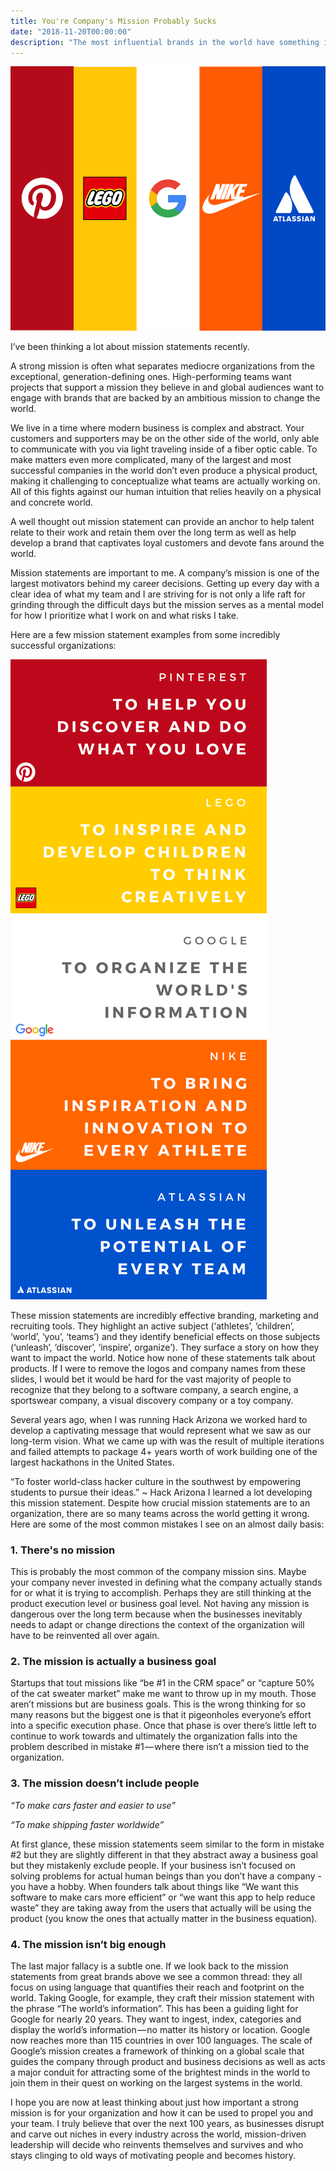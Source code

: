 ```yaml
---
title: You're Company's Mission Probably Sucks
date: "2018-11-20T00:00:00"
description: "The most influential brands in the world have something in common: a strong and inspiring mission statement."
---
```

![Company logos](./header.png)

I’ve been thinking a lot about mission statements recently.

A strong mission is often what separates mediocre organizations from the exceptional, generation-defining ones. High-performing teams want projects that support a mission they believe in and global audiences want to engage with brands that are backed by an ambitious mission to change the world.

We live in a time where modern business is complex and abstract. Your customers and supporters may be on the other side of the world, only able to communicate with you via light traveling inside of a fiber optic cable. To make matters even more complicated, many of the largest and most successful companies in the world don’t even produce a physical product, making it challenging to conceptualize what teams are actually working on. All of this fights against our human intuition that relies heavily on a physical and concrete world.

A well thought out mission statement can provide an anchor to help talent relate to their work and retain them over the long term as well as help develop a brand that captivates loyal customers and devote fans around the world.

Mission statements are important to me. A company’s mission is one of the largest motivators behind my career decisions. Getting up every day with a clear idea of what my team and I are striving for is not only a life raft for grinding through the difficult days but the mission serves as a mental model for how I prioritize what I work on and what risks I take.

Here are a few mission statement examples from some incredibly successful organizations:

![Company statements](./statements.png)


These mission statements are incredibly effective branding, marketing and recruiting tools. They highlight an active subject (‘athletes’, ‘children’, ‘world’, ‘you’, ‘teams’) and they identify beneficial effects on those subjects (‘unleash’, ‘discover’, ‘inspire’, organize’). They surface a story on how they want to impact the world. Notice how none of these statements talk about products. If I were to remove the logos and company names from these slides, I would bet it would be hard for the vast majority of people to recognize that they belong to a software company, a search engine, a sportswear company, a visual discovery company or a toy company.

Several years ago, when I was running Hack Arizona we worked hard to develop a captivating message that would represent what we saw as our long-term vision. What we came up with was the result of multiple iterations and failed attempts to package 4+ years worth of work building one of the largest hackathons in the United States.

“To foster world-class hacker culture in the southwest by empowering students to pursue their ideas.” ~ Hack Arizona
I learned a lot developing this mission statement. Despite how crucial mission statements are to an organization, there are so many teams across the world getting it wrong. Here are some of the most common mistakes I see on an almost daily basis:

### 1. There's no mission
This is probably the most common of the company mission sins. Maybe your company never invested in defining what the company actually stands for or what it is trying to accomplish. Perhaps they are still thinking at the product execution level or business goal level. Not having any mission is dangerous over the long term because when the businesses inevitably needs to adapt or change directions the context of the organization will have to be reinvented all over again.


### 2. The mission is actually a business goal
Startups that tout missions like “be #1 in the CRM space” or “capture 50% of the cat sweater market” make me want to throw up in my mouth. Those aren’t missions but are business goals. This is the wrong thinking for so many reasons but the biggest one is that it pigeonholes everyone’s effort into a specific execution phase. Once that phase is over there’s little left to continue to work towards and ultimately the organization falls into the problem described in mistake #1 — where there isn’t a mission tied to the organization.

### 3. The mission doesn’t include people
*“To make cars faster and easier to use”*

*“To make shipping faster worldwide”*

At first glance, these mission statements seem similar to the form in mistake #2 but they are slightly different in that they abstract away a business goal but they mistakenly exclude people. If your business isn’t focused on solving problems for actual human beings than you don’t have a company -you have a hobby. When founders talk about things like “We want this software to make cars more efficient” or “we want this app to help reduce waste” they are taking away from the users that actually will be using the product (you know the ones that actually matter in the business equation).

### 4. The mission isn’t big enough
The last major fallacy is a subtle one. If we look back to the mission statements from great brands above we see a common thread: they all focus on using language that quantifies their reach and footprint on the world. Taking Google, for example, they craft their mission statement with the phrase “The world’s information”. This has been a guiding light for Google for nearly 20 years. They want to ingest, index, categories and display the world’s information — no matter its history or location. Google now reaches more than 115 countries in over 100 languages. The scale of Google’s mission creates a framework of thinking on a global scale that guides the company through product and business decisions as well as acts a major conduit for attracting some of the brightest minds in the world to join them in their quest on working on the largest systems in the world.

I hope you are now at least thinking about just how important a strong mission is for your organization and how it can be used to propel you and your team. I truly believe that over the next 100 years, as businesses disrupt and carve out niches in every industry across the world, mission-driven leadership will decide who reinvents themselves and survives and who stays clinging to old ways of motivating people and becomes history.